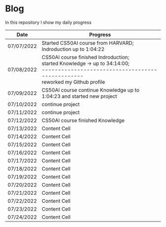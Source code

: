 # Blog
In this repository I show my daily progress 


| Date  | Progress |
| ------------- | ------------- |
| 07/07/2022  | Started CS50AI course from HARVARD;<br> Indroduction up to 1:04:22|
| 07/08/2022  | CS50AI course finished Indroduction;<br>  started Knowledge -> up to 34:14:00;<br>-------------------------------------------------<br>reworked my Github profile|
| 07/09/2022  | CS50AI course continue Knowledge up to 1:04:23 and started new project  |
| 07/10/2022  | continue project  |
| 07/11/2022  | continue project  |
| 07/12/2022  | CS50AI course finished Knowledge  |
| 07/13/2022  | Content Cell  |
| 07/14/2022  | Content Cell  |
| 07/15/2022  | Content Cell  |
| 07/16/2022  | Content Cell  |
| 07/17/2022  | Content Cell  |
| 07/18/2022  | Content Cell  |
| 07/19/2022  | Content Cell  |
| 07/20/2022  | Content Cell  |
| 07/21/2022  | Content Cell  |
| 07/22/2022  | Content Cell  |
| 07/23/2022  | Content Cell  |
| 07/24/2022  | Content Cell  |
